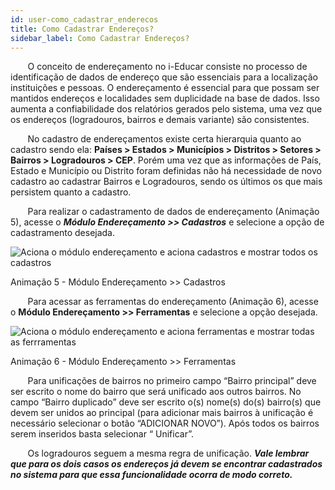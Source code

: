 ```yaml
---
id: user-como_cadastrar_enderecos
title: Como Cadastrar Endereços?
sidebar_label: Como Cadastrar Endereços?
---
```


&nbsp;&nbsp;&nbsp;&nbsp;&nbsp;&nbsp;&nbsp;O conceito de endereçamento no i-Educar consiste no processo de identificação de dados de endereço que são essenciais para a localização instituições e pessoas. O endereçamento é essencial para que possam ser mantidos endereços e localidades sem duplicidade na base de dados. Isso aumenta a confiabilidade dos relatórios gerados pelo sistema, uma vez que os endereços (logradouros, bairros e demais variante) são consistentes.

&nbsp;&nbsp;&nbsp;&nbsp;&nbsp;&nbsp;&nbsp;No cadastro de endereçamentos existe certa hierarquia quanto ao cadastro sendo ela: **Países > Estados > Municípios > Distritos > Setores > Bairros > Logradouros > CEP**. Porém uma vez que as informações de País, Estado e Município ou Distrito foram definidas não há necessidade de novo cadastro ao cadastrar Bairros e Logradouros, sendo os últimos os que mais persistem quanto a cadastro.

&nbsp;&nbsp;&nbsp;&nbsp;&nbsp;&nbsp;&nbsp;Para realizar o cadastramento de dados de endereçamento (Animação 5), acesse o ***Módulo Endereçamento >> Cadastros*** e selecione a opção de cadastramento desejada.

![Aciona o módulo endereçamento e aciona cadastros e mostrar todos os cadastros](/img/treinamento_gifs/cadastrar_endereçamentos.gif)

<p class="centerText">Animação 5 - Módulo Endereçamento >> Cadastros</p>

&nbsp;&nbsp;&nbsp;&nbsp;&nbsp;&nbsp;&nbsp;Para acessar as ferramentas do endereçamento (Animação 6), acesse o **Módulo Endereçamento >> Ferramentas** e selecione a opção desejada.

![Aciona o módulo endereçamento e aciona ferramentas e mostrar todas as ferrramentas](/img/treinamento_gifs/ferramentas_enderecamento.gif)

<p class="centerText">Animação 6 - Módulo Endereçamento >> Ferramentas</p>

&nbsp;&nbsp;&nbsp;&nbsp;&nbsp;&nbsp;&nbsp;Para unificações de bairros no primeiro campo “Bairro principal” deve ser escrito o nome do bairro que será unificado aos outros bairros. No campo “Bairro duplicado” deve ser escrito o(s) nome(s) do(s) bairro(s) que devem ser unidos ao principal (para adicionar mais bairros à unificação é necessário selecionar o botão “ADICIONAR NOVO”). Após todos os bairros serem inseridos basta selecionar “ Unificar”.

&nbsp;&nbsp;&nbsp;&nbsp;&nbsp;&nbsp;&nbsp;Os logradouros seguem a mesma regra de unificação. ***Vale lembrar que para os dois casos os endereços já devem se encontrar cadastrados no sistema para que essa funcionalidade ocorra de modo correto.***